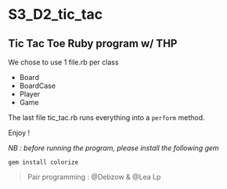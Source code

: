 # S3_D2_tic_tac

## Tic Tac Toe Ruby program w/ THP

We chose to use 1 file.rb per class

-  Board
-  BoardCase
-  Player
-  Game

The last file tic_tac.rb runs everything into a `perform` method.

Enjoy !



*NB : before running the program, please install the following gem*

`gem install colorize`




> Pair programming : @Debzow & @Lea Lp

